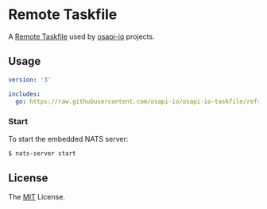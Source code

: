 # Remote Taskfile

A [Remote Taskfile][] used by [osapi-io][] projects.

## Usage

```yaml
version: '3'

includes:
  go: https://raw.githubusercontent.com/osapi-io/osapi-io-taskfile/refs/heads/main/Taskfile.yml
```

### Start

To start the embedded NATS server:

```bash
$ nats-server start
```

## License

The [MIT][] License.

[Remote Taskfile]: https://taskfile.dev/experiments/remote-taskfiles/
[osapi-io]: https://github.com/osapi-io
[MIT]: LICENSE
